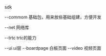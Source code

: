 sdk

--commom 基础包，用来放些基础组建，方便开发

--net 网络库

--trtc trtc的能力

--ui ui层 
    --boardpage 白板页面
    --video 视频页面
    